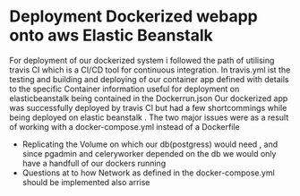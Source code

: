 # Deployment Dockerized webapp onto aws Elastic Beanstalk 
For deployment of our dockerized system i followed the path of utilising travis CI which is a CI/CD tool for continuous integration. 
In travis.yml ist the testing and building and deploying of our container app defined with details to the specific Container information useful for deployment on elasticbeanstalk being contained in the Dockerrun.json
Our dockerized app was successfully deployed by travis CI but had a few shortcommings while being deployed on elastic beanstalk .
The two major issues were as a result of working with a docker-compose.yml instead of a Dockerfile
- Replicating the Volume on which our db(postgress) would need , and since pgadmin and celeryworker depended on the db we would only have a handfull of our dockers running 
- Questions at to how Network as defined in the docker-compose.yml should be implemented also arrise
